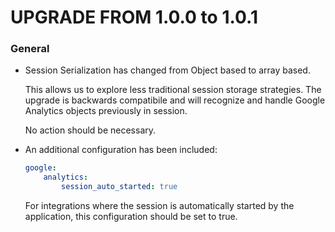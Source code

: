 UPGRADE FROM 1.0.0 to 1.0.1
===========================

### General

  * Session Serialization has changed from Object based to array based. 

    This allows us to explore less traditional session storage strategies.
    The upgrade is backwards compatibile and will recognize and handle 
    Google Analytics objects previously in session.

    No action should be necessary.

  * An additional configuration has been included:

    ```yaml
    google:
        analytics:
            session_auto_started: true  
    ```

    For integrations where the session is automatically started by the
    application, this configuration should be set to true.
